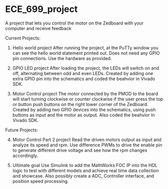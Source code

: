 # ECE_699_project
A project that lets you control the motor on the Zedboard with your computer and receive feedback


Current Projects:

1. Hello world project
    After running the project, at the PuTTy window you can see the hello world statement printed out. Does not need any GPIO pin connections. Use the hardware as provided.
    
2. GPIO LED project
    After loading the project, the LEDs will switch on and off, alternating between odd and even LEDs. Created by adding one extra GPIO pin into the schematics and coded the beahvior in Vivado SDK. 
    
3. Motor Control project
    The motor connected by the PMOD to the board will start turning clockwise or counter clockwise if the user press the top or button push buttons on the right lower corner of the Zedboard. Created by adding two GPIO devices into the schematics, using push buttons as input and the motor as output. Also coded the beahvior in Vivado SDK. 
    
    
Future Projects:

4. Motor Control Part 2 project
    Read the driven motors output as input and analyze its speed and rpm. Use difference PWMs to drive the enable pin to generate different drive voltage and see how the rpm changes accordingly.

5. Ultimate goal
    Use Simulink to add the MathWorks FOC IP into the HDL logic to test with different models and achieve real time data collection and showcase. Also possibly create a ADC, Controller interface, and position speed processing.
